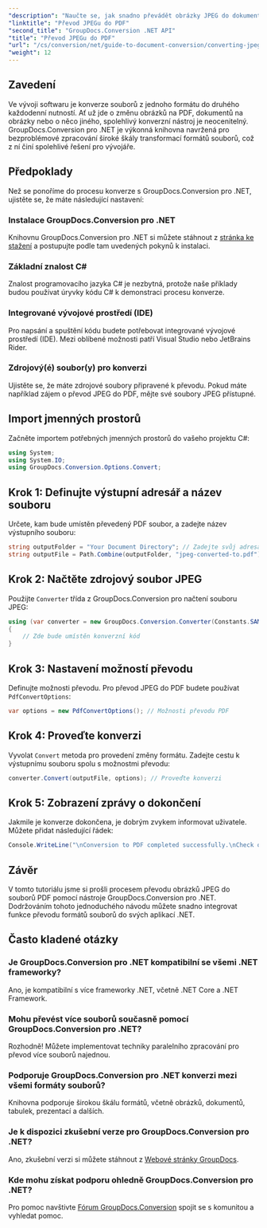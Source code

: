 ```yaml
---
"description": "Naučte se, jak snadno převádět obrázky JPEG do dokumentů PDF pomocí nástroje GroupDocs.Conversion pro .NET. Tato komplexní příručka vás provede nezbytnými kroky a základními úryvky kódu."
"linktitle": "Převod JPEGu do PDF"
"second_title": "GroupDocs.Conversion .NET API"
"title": "Převod JPEGu do PDF"
"url": "/cs/conversion/net/guide-to-document-conversion/converting-jpeg-to-pdf/"
"weight": 12
---
```


## Zavedení

Ve vývoji softwaru je konverze souborů z jednoho formátu do druhého každodenní nutností. Ať už jde o změnu obrázků na PDF, dokumentů na obrázky nebo o něco jiného, spolehlivý konverzní nástroj je neocenitelný. GroupDocs.Conversion pro .NET je výkonná knihovna navržená pro bezproblémové zpracování široké škály transformací formátů souborů, což z ní činí spolehlivé řešení pro vývojáře.

## Předpoklady
Než se ponoříme do procesu konverze s GroupDocs.Conversion pro .NET, ujistěte se, že máte následující nastavení:

### Instalace GroupDocs.Conversion pro .NET
Knihovnu GroupDocs.Conversion pro .NET si můžete stáhnout z [stránka ke stažení](https://releases.groupdocs.com/conversion/net/) a postupujte podle tam uvedených pokynů k instalaci.

### Základní znalost C#
Znalost programovacího jazyka C# je nezbytná, protože naše příklady budou používat úryvky kódu C# k demonstraci procesu konverze.

### Integrované vývojové prostředí (IDE)
Pro napsání a spuštění kódu budete potřebovat integrované vývojové prostředí (IDE). Mezi oblíbené možnosti patří Visual Studio nebo JetBrains Rider.

### Zdrojový(é) soubor(y) pro konverzi
Ujistěte se, že máte zdrojové soubory připravené k převodu. Pokud máte například zájem o převod JPEG do PDF, mějte své soubory JPEG přístupné.

## Import jmenných prostorů
Začněte importem potřebných jmenných prostorů do vašeho projektu C#:

```csharp
using System;
using System.IO;
using GroupDocs.Conversion.Options.Convert;
```

## Krok 1: Definujte výstupní adresář a název souboru
Určete, kam bude umístěn převedený PDF soubor, a zadejte název výstupního souboru:

```csharp
string outputFolder = "Your Document Directory"; // Zadejte svůj adresář
string outputFile = Path.Combine(outputFolder, "jpeg-converted-to.pdf"); // Nastavení názvu výstupního souboru
```

## Krok 2: Načtěte zdrojový soubor JPEG
Použijte `Converter` třída z GroupDocs.Conversion pro načtení souboru JPEG:

```csharp
using (var converter = new GroupDocs.Conversion.Converter(Constants.SAMPLE_JPEG))
{
    // Zde bude umístěn konverzní kód
}
```

## Krok 3: Nastavení možností převodu
Definujte možnosti převodu. Pro převod JPEG do PDF budete používat `PdfConvertOptions`:

```csharp
var options = new PdfConvertOptions(); // Možnosti převodu PDF
```

## Krok 4: Proveďte konverzi
Vyvolat `Convert` metoda pro provedení změny formátu. Zadejte cestu k výstupnímu souboru spolu s možnostmi převodu:

```csharp
converter.Convert(outputFile, options); // Proveďte konverzi
```

## Krok 5: Zobrazení zprávy o dokončení
Jakmile je konverze dokončena, je dobrým zvykem informovat uživatele. Můžete přidat následující řádek:

```csharp
Console.WriteLine("\nConversion to PDF completed successfully.\nCheck output in {0}", outputFolder);
```

## Závěr
V tomto tutoriálu jsme si prošli procesem převodu obrázků JPEG do souborů PDF pomocí nástroje GroupDocs.Conversion pro .NET. Dodržováním tohoto jednoduchého návodu můžete snadno integrovat funkce převodu formátů souborů do svých aplikací .NET.

## Často kladené otázky

### Je GroupDocs.Conversion pro .NET kompatibilní se všemi .NET frameworky?
Ano, je kompatibilní s více frameworky .NET, včetně .NET Core a .NET Framework.

### Mohu převést více souborů současně pomocí GroupDocs.Conversion pro .NET?
Rozhodně! Můžete implementovat techniky paralelního zpracování pro převod více souborů najednou.

### Podporuje GroupDocs.Conversion pro .NET konverzi mezi všemi formáty souborů?
Knihovna podporuje širokou škálu formátů, včetně obrázků, dokumentů, tabulek, prezentací a dalších.

### Je k dispozici zkušební verze pro GroupDocs.Conversion pro .NET?
Ano, zkušební verzi si můžete stáhnout z [Webové stránky GroupDocs](https://releases.groupdocs.com/).

### Kde mohu získat podporu ohledně GroupDocs.Conversion pro .NET?
Pro pomoc navštivte [Fórum GroupDocs.Conversion](https://forum.groupdocs.com/c/conversion/11) spojit se s komunitou a vyhledat pomoc.